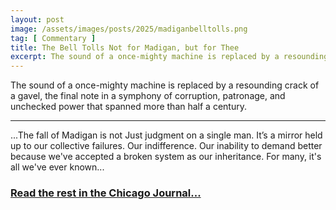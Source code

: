```yaml
---
layout: post
image: /assets/images/posts/2025/madiganbelltolls.png
tag: [ Commentary ]
title: The Bell Tolls Not for Madigan, but for Thee
excerpt: The sound of a once-mighty machine is replaced by a resounding crack of a gavel, the final note in a symphony of corruption, patronage, and unchecked power that spanned more than half a century.
---
```


The sound of a once-mighty machine is replaced by a resounding crack of a gavel, the final note in a symphony of corruption, patronage, and unchecked power that spanned more than half a century.

---

<p>...The fall of Madigan is not Just judgment on a single man. It’s a mirror held up to our collective failures. Our indifference. Our inability to demand better because we've accepted a broken system as our inheritance. For many, it's all we've ever known...</p>

<h3><a href="https://www.chicagojournal.com/comment-the-bell-tolls-not-for-madigan-but-for-thee/">Read the rest in the Chicago Journal...</a></h3>

<br/>
